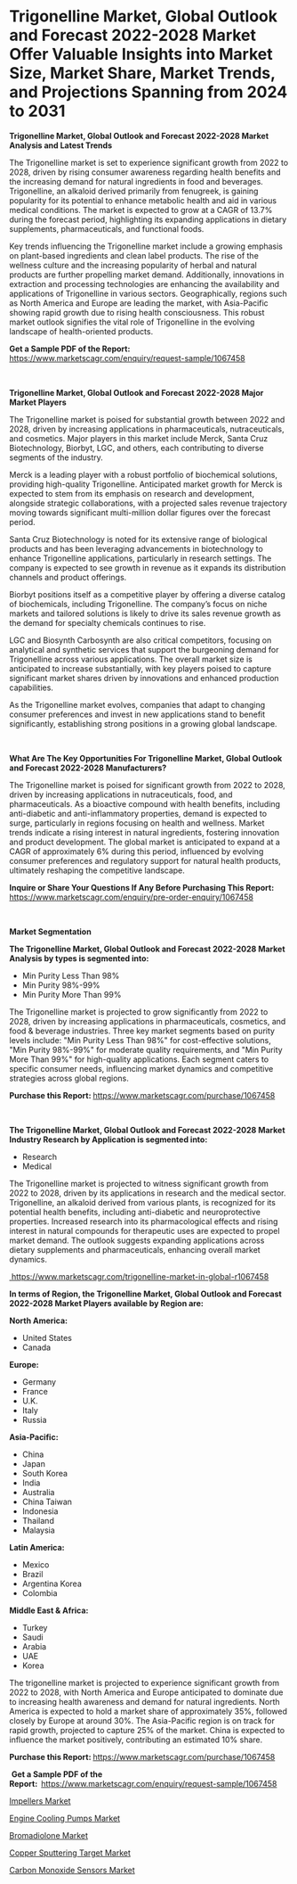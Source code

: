 <p><h1>Trigonelline Market, Global Outlook and Forecast 2022-2028 Market Offer Valuable Insights into Market Size, Market Share, Market Trends, and Projections Spanning from 2024 to 2031</h1></p><p><strong>Trigonelline Market, Global Outlook and Forecast 2022-2028 Market Analysis and Latest Trends</strong></p>
<p><p>The Trigonelline market is set to experience significant growth from 2022 to 2028, driven by rising consumer awareness regarding health benefits and the increasing demand for natural ingredients in food and beverages. Trigonelline, an alkaloid derived primarily from fenugreek, is gaining popularity for its potential to enhance metabolic health and aid in various medical conditions. The market is expected to grow at a CAGR of 13.7% during the forecast period, highlighting its expanding applications in dietary supplements, pharmaceuticals, and functional foods.</p><p>Key trends influencing the Trigonelline market include a growing emphasis on plant-based ingredients and clean label products. The rise of the wellness culture and the increasing popularity of herbal and natural products are further propelling market demand. Additionally, innovations in extraction and processing technologies are enhancing the availability and applications of Trigonelline in various sectors. Geographically, regions such as North America and Europe are leading the market, with Asia-Pacific showing rapid growth due to rising health consciousness. This robust market outlook signifies the vital role of Trigonelline in the evolving landscape of health-oriented products.</p></p>
<p><strong>Get a Sample PDF of the Report:&nbsp;</strong> <a href="https://www.marketscagr.com/enquiry/request-sample/1067458">https://www.marketscagr.com/enquiry/request-sample/1067458</a></p>
<p>&nbsp;</p>
<p><strong>Trigonelline Market, Global Outlook and Forecast 2022-2028 Major Market Players</strong></p>
<p><p>The Trigonelline market is poised for substantial growth between 2022 and 2028, driven by increasing applications in pharmaceuticals, nutraceuticals, and cosmetics. Major players in this market include Merck, Santa Cruz Biotechnology, Biorbyt, LGC, and others, each contributing to diverse segments of the industry.</p><p>Merck is a leading player with a robust portfolio of biochemical solutions, providing high-quality Trigonelline. Anticipated market growth for Merck is expected to stem from its emphasis on research and development, alongside strategic collaborations, with a projected sales revenue trajectory moving towards significant multi-million dollar figures over the forecast period.</p><p>Santa Cruz Biotechnology is noted for its extensive range of biological products and has been leveraging advancements in biotechnology to enhance Trigonelline applications, particularly in research settings. The company is expected to see growth in revenue as it expands its distribution channels and product offerings.</p><p>Biorbyt positions itself as a competitive player by offering a diverse catalog of biochemicals, including Trigonelline. The company’s focus on niche markets and tailored solutions is likely to drive its sales revenue growth as the demand for specialty chemicals continues to rise.</p><p>LGC and Biosynth Carbosynth are also critical competitors, focusing on analytical and synthetic services that support the burgeoning demand for Trigonelline across various applications. The overall market size is anticipated to increase substantially, with key players poised to capture significant market shares driven by innovations and enhanced production capabilities.</p><p>As the Trigonelline market evolves, companies that adapt to changing consumer preferences and invest in new applications stand to benefit significantly, establishing strong positions in a growing global landscape.</p></p>
<p>&nbsp;</p>
<p><strong>What Are The Key Opportunities For Trigonelline Market, Global Outlook and Forecast 2022-2028 Manufacturers?</strong></p>
<p><p>The Trigonelline market is poised for significant growth from 2022 to 2028, driven by increasing applications in nutraceuticals, food, and pharmaceuticals. As a bioactive compound with health benefits, including anti-diabetic and anti-inflammatory properties, demand is expected to surge, particularly in regions focusing on health and wellness. Market trends indicate a rising interest in natural ingredients, fostering innovation and product development. The global market is anticipated to expand at a CAGR of approximately 6% during this period, influenced by evolving consumer preferences and regulatory support for natural health products, ultimately reshaping the competitive landscape.</p></p>
<p><strong>Inquire or Share Your Questions If Any Before Purchasing This Report:</strong> <a href="https://www.marketscagr.com/enquiry/pre-order-enquiry/1067458">https://www.marketscagr.com/enquiry/pre-order-enquiry/1067458</a></p>
<p>&nbsp;</p>
<p><strong>Market Segmentation</strong></p>
<p><strong>The Trigonelline Market, Global Outlook and Forecast 2022-2028 Market Analysis by types is segmented into:</strong></p>
<p><ul><li>Min Purity Less Than 98%</li><li>Min Purity 98%-99%</li><li>Min Purity More Than 99%</li></ul></p>
<p><p>The Trigonelline market is projected to grow significantly from 2022 to 2028, driven by increasing applications in pharmaceuticals, cosmetics, and food & beverage industries. Three key market segments based on purity levels include: "Min Purity Less Than 98%" for cost-effective solutions, "Min Purity 98%-99%" for moderate quality requirements, and "Min Purity More Than 99%" for high-quality applications. Each segment caters to specific consumer needs, influencing market dynamics and competitive strategies across global regions.</p></p>
<p><strong>Purchase this Report:&nbsp;</strong><a href="https://www.marketscagr.com/purchase/1067458">https://www.marketscagr.com/purchase/1067458</a></p>
<p>&nbsp;</p>
<p><strong>The Trigonelline Market, Global Outlook and Forecast 2022-2028 Market Industry Research by Application is segmented into:</strong></p>
<p><ul><li>Research</li><li>Medical</li></ul></p>
<p><p>The Trigonelline market is projected to witness significant growth from 2022 to 2028, driven by its applications in research and the medical sector. Trigonelline, an alkaloid derived from various plants, is recognized for its potential health benefits, including anti-diabetic and neuroprotective properties. Increased research into its pharmacological effects and rising interest in natural compounds for therapeutic uses are expected to propel market demand. The outlook suggests expanding applications across dietary supplements and pharmaceuticals, enhancing overall market dynamics.</p></p>
<p><a href="https://www.marketscagr.com/trigonelline-market-in-global-r1067458">&nbsp;https://www.marketscagr.com/trigonelline-market-in-global-r1067458</a></p>
<p><strong>In terms of Region, the Trigonelline Market, Global Outlook and Forecast 2022-2028 Market Players available by Region are:</strong></p>
<p>
    <p> <strong> North America: </strong>
        <ul>
            <li>United States</li>
            <li>Canada</li>
        </ul>
        </p> 
    <p> <strong> Europe: </strong>
        <ul>
            <li>Germany</li>
            <li>France</li>
            <li>U.K.</li>
            <li>Italy</li>
            <li>Russia</li>
        </ul>
        </p> 
    <p> <strong> Asia-Pacific: </strong>
        <ul>
            <li>China</li>
            <li>Japan</li>
            <li>South Korea</li>
            <li>India</li>
            <li>Australia</li>
            <li>China Taiwan</li>
            <li>Indonesia</li>
            <li>Thailand</li>
            <li>Malaysia</li>
        </ul>
        </p> 
    <p> <strong> Latin America: </strong>
        <ul>
            <li>Mexico</li>
            <li>Brazil</li>
            <li>Argentina Korea</li>
            <li>Colombia</li>
        </ul>
        </p> 
    <p> <strong> Middle East & Africa: </strong>
        <ul>
            <li>Turkey</li>
            <li>Saudi</li>
            <li>Arabia</li>
            <li>UAE</li>
            <li>Korea</li>
        </ul>
    </p>
    </p>
<p><p>The trigonelline market is projected to experience significant growth from 2022 to 2028, with North America and Europe anticipated to dominate due to increasing health awareness and demand for natural ingredients. North America is expected to hold a market share of approximately 35%, followed closely by Europe at around 30%. The Asia-Pacific region is on track for rapid growth, projected to capture 25% of the market. China is expected to influence the market positively, contributing an estimated 10% share.</p></p>
<p><strong>Purchase this Report: </strong><a href="https://www.marketscagr.com/purchase/1067458">https://www.marketscagr.com/purchase/1067458</a></p>
<p>&nbsp;<strong>Get a Sample PDF of the Report:&nbsp;&nbsp;</strong><a href="https://www.marketscagr.com/enquiry/request-sample/1067458">https://www.marketscagr.com/enquiry/request-sample/1067458</a></p>
<p><strong></strong></p>
<p><p><a href="https://www.linkedin.com/pulse/global-impellers-market-size-share-analysis-product-type-ut7wf?trackingId=xmRudFTaSoat6beDUkw7GQ%3D%3D">Impellers Market</a></p><p><a href="https://www.linkedin.com/pulse/global-engine-cooling-pumps-industry-research-report-competitive-fusif?trackingId=BdnoJ7y8RICpf1GhPGqt5w%3D%3D">Engine Cooling Pumps Market</a></p><p><a href="https://medium.com/@zoe.lambert5754/this-report-aims-to-provide-a-comprehensive-presentation-of-the-global-market-for-bromadiolone-5a62f738f7d9?postPublishedType=initial">Bromadiolone Market</a></p><p><a href="https://issuu.com/reportprime-2/docs/copper-sputtering-target-market-siz_ff94013b0c2400">Copper Sputtering Target Market</a></p><p><a href="https://medium.com/@eloisadavis1985/the-carbon-monoxide-sensors-market-has-grown-significantly-as-a-result-of-several-important-95c259f9edfe">Carbon Monoxide Sensors Market</a></p></p>